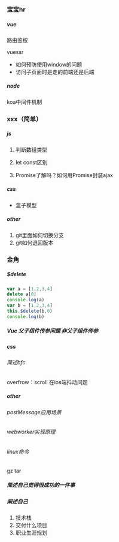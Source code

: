 ### 宝宝hr

##### vue

路由鉴权

vuessr

- 如何预防使用window的问题
- 访问子页面时是走的前端还是后端



##### node

koa中间件机制





### xxx（简单）

##### js

1. 判断数组类型

2. let const区别
3. Promise了解吗？如何用Promise封装ajax



##### css

- 盒子模型

##### other

1. git里面如何切换分支
2. git如何退回版本

### 金角

##### $delete

```js
var a = [1,2,3,4]
delete a[0]
console.log(a)
var b = [1,2,3,4]
this.$delete(b,0)
console.log(b)
```



##### Vue 父子组件传参问题  非父子组件传参



##### css

###### 简述bfc

overfrow：scroll 在ios端抖动问题



##### other

###### postMessage应用场景

###### webworker实现原理

###### linux命令

gz tar

##### 简述自己觉得很成功的一件事

##### 阐述自己

1. 技术栈
2. 交付什么项目
3. 职业生涯规划



##### 